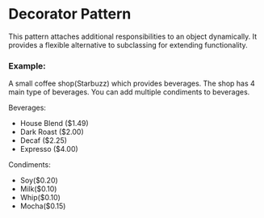 # Decorator Pattern

This pattern attaches additional responsibilities to an object dynamically. 
It provides a flexible alternative to subclassing for extending functionality.

### Example:
A small coffee shop(Starbuzz) which provides beverages. 
The shop has 4 main type of beverages. 
You can add multiple condiments to beverages.

Beverages: 

- House Blend ($1.49)
- Dark Roast ($2.00) 
- Decaf ($2.25)
- Expresso ($4.00)

Condiments: 
- Soy($0.20)
- Milk($0.10) 
- Whip($0.10)
- Mocha($0.15)
